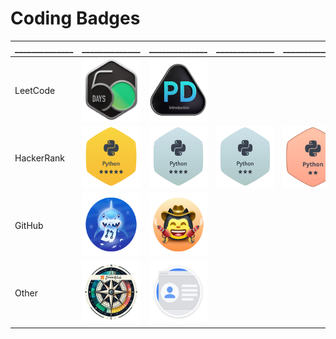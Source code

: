 # Coding Badges
|______________|______________|______________|______________|______________|______________|
|-|-|-|-|-|-|
|LeetCode| <img height=100px width=100px src='Badges/leetcode-2024-50-lg.png'> |<img height=100px width=100px src='Badges/leetcode-Introduction_to_Pandas_Badge.png'>||||
|HackerRank| <img height=100px width=100px src='Badges/hackerrank_python_5.png'>|<img height=100px width=100px src='Badges/hackerrank_python_4.png'> |<img height=100px width=100px src='Badges/python_3star_hackerrank.png'>|<img height=100px width=100px src='Badges/hacherrank_python.png'>|<img height=100px width=100px src='Badges/hackerrank_python_1.png'>|
|GitHub|<img height=100px width=100px src='Badges/github-pull-shark.png'>|<img height=100px width=100px src='Badges/github-quickdraw.png'>||||
|Other|<img height=100px width=100px src='Badges/gssoc_explorer.png'>|<img height=100px width=100px src='Badges/gdev-created_profile.svg'>||||

